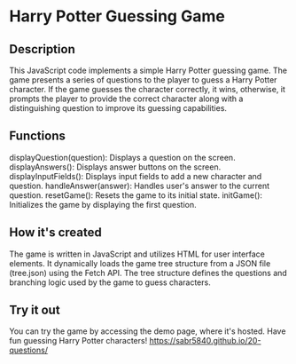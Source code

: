 # Harry Potter Guessing Game

## Description

This JavaScript code implements a simple Harry Potter guessing game. The game presents a series of questions to the player to guess a Harry Potter character. If the game guesses the character correctly, it wins, otherwise, it prompts the player to provide the correct character along with a distinguishing question to improve its guessing capabilities.

## Functions

displayQuestion(question): Displays a question on the screen.
displayAnswers(): Displays answer buttons on the screen.
displayInputFields(): Displays input fields to add a new character and question.
handleAnswer(answer): Handles user's answer to the current question.
resetGame(): Resets the game to its initial state.
initGame(): Initializes the game by displaying the first question.

## How it's created

The game is written in JavaScript and utilizes HTML for user interface elements. It dynamically loads the game tree structure from a JSON file (tree.json) using the Fetch API. The tree structure defines the questions and branching logic used by the game to guess characters.

## Try it out

You can try the game by accessing the demo page, where it's hosted. Have fun guessing Harry Potter characters! https://sabr5840.github.io/20-questions/

